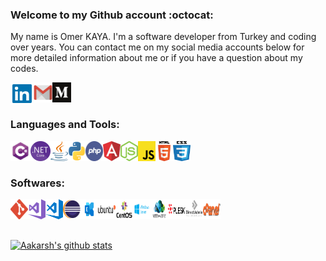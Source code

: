 ### Welcome to my Github account :octocat:
 My name is Omer KAYA. I'm a software developer from Turkey and coding over years. You can contact me on my social media accounts below for more detailed information about me or if you have a question about my codes.

<a href="https://www.linkedin.com/in/%C3%B6mer-kaya-810a9b200/" target="_blank"><img align="left" width="37px" height="36px" src="https://github.com/omer-repo/omer-repo/blob/main/icons/linkedin-logo.png" /> </a>
<a href="https://mail.google.com/mail/?view=cm&fs=1&tf=1&to=ofaruk.k@gmail.com" target="_blank"><img align="left" width="30px" height="32px" src="https://github.com/omer-repo/omer-repo/blob/main/icons/gmail-logo.png" /> </a>
<a href="https://medium.com/@potanet" target="_blank"><img align="left" width="30px" height="32px" src="https://github.com/omer-repo/omer-repo/blob/main/icons/medium-logo.png" /></a>


<br />
<br />


### Languages and Tools:

<img align="left" width="32px" height="32px" src="https://github.com/omer-repo/omer-repo/blob/main/icons/c-sharp-logo.png" />
<img align="left" width="32px" height="32px" src="https://github.com/omer-repo/omer-repo/blob/main/icons/net-core-logo.png" />
<img align="left" width="28px" height="32px" src="https://github.com/omer-repo/omer-repo/blob/main/icons/java-logo.png" />
<img align="left" width="28px" height="32px" src="https://github.com/omer-repo/omer-repo/blob/main/icons/python-logo.png" />
<img align="left" width="28px" height="32px" src="https://github.com/omer-repo/omer-repo/blob/main/icons/php-logo.png" />
<img align="left" width="28px" height="32px" src="https://github.com/omer-repo/omer-repo/blob/main/icons/angular-logo.png" />
<img align="left" width="28px" height="32px" src="https://github.com/omer-repo/omer-repo/blob/main/icons/node-js-logo.png" />
<img align="left" width="28px" height="32px" src="https://github.com/omer-repo/omer-repo/blob/main/icons/js-logo.png" />
<img align="left" width="28px" height="32px" src="https://github.com/omer-repo/omer-repo/blob/main/icons/html-logo.png" />
<img align="left" width="28px" height="32px" src="https://github.com/omer-repo/omer-repo/blob/main/icons/css-logo.png" />

<br />
<br />

### Softwares:

<img align="left" width="28px" height="32px" src="https://github.com/omer-repo/omer-repo/blob/main/icons/git-logo.png" />
<img align="left" width="28px" height="32px" src="https://github.com/omer-repo/omer-repo/blob/main/icons/vs-logo.png" />
<img align="left" width="28px" height="32px" src="https://github.com/omer-repo/omer-repo/blob/main/icons/vs-code-logo.png" />
<img align="left" width="28px" height="32px" src="https://github.com/omer-repo/omer-repo/blob/main/icons/eclipse-logo.png" />
<img align="left" width="28px" height="32px" src="https://github.com/omer-repo/omer-repo/blob/main/icons/exchange-logo.png" />
<img align="left" width="28px" height="32px" src="https://github.com/omer-repo/omer-repo/blob/main/icons/Ubuntu-Logo.png" />
<img align="left" width="28px" height="32px" src="https://github.com/omer-repo/omer-repo/blob/main/icons/centos-logo-vertical.png" />
<img align="left" width="28px" height="32px" src="https://github.com/omer-repo/omer-repo/blob/main/icons/windows-server-logo.png" />
<img align="left" width="28px" height="32px" src="https://github.com/omer-repo/omer-repo/blob/main/icons/vmware-logo.png" />
<img align="left" width="28px" height="32px" src="https://github.com/omer-repo/omer-repo/blob/main/icons/plesk-panel.png" />
<img align="left" width="28px" height="32px" src="https://github.com/omer-repo/omer-repo/blob/main/icons/da-logo-large.png" />
<img align="left" width="28px" height="32px" src="https://github.com/omer-repo/omer-repo/blob/main/icons/cpanel-shadow.png" />



<br />
<br />
<br />

[![Aakarsh's github stats](https://github-readme-stats.vercel.app/api?username=omer-repo&include_all_commits=true&count_private=true&show_icons=true&line_height=20&title_color=FFFFFF&icon_color=FFFFFF&text_color=FFFFFF&bg_color=0D1117)](https://github.com/anuraghazra/github-readme-stats)
